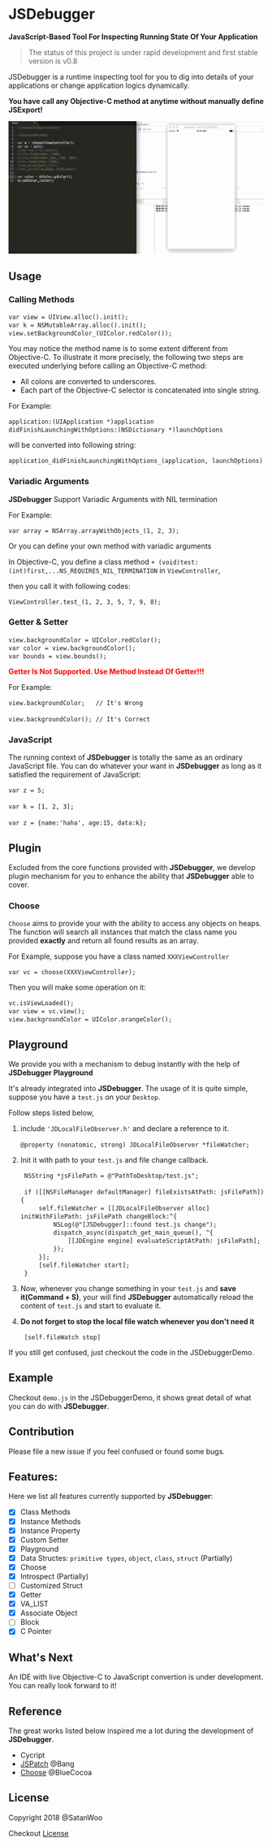 # JSDebugger

**JavaScript-Based Tool For Inspecting Running State Of Your Application**

> The status of this project is under rapid development and first stable version is v0.8

JSDebugger is a runtime inspecting tool for you to dig into details of your applications or change application logics dynamically.

**You have call any Objective-C method at anytime without manually define JSExport!**

![](https://github.com/SatanWoo/BeeHive/blob/master/jstester.gif?raw=true)

## Usage

### Calling Methods

	var view = UIView.alloc().init();
	var k = NSMutableArray.alloc().init();
	view.setBackgroundColor_(UIColor.redColor());
	
You may notice the method name is to some extent different from Objective-C. To illustrate it more precisely, the following two steps are executed underlying before calling an Objective-C method:

- All colons are converted to underscores.
- Each part of the Objective-C selector is concatenated into single string.

For Example:

	application:(UIApplication *)application didFinishLaunchingWithOptions:(NSDictionary *)launchOptions
	
will be converted into following string:

	application_didFinishLaunchingWithOptions_(application, launchOptions)

### Variadic Arguments

**JSDebugger** Support Variadic Arguments with NIL termination

For Example:
	
	var array = NSArray.arrayWithObjects_(1, 2, 3);
	
Or you can define your own method with variadic arguments

In Objective-C, you define a class method `+ (void)test:(int)first,...NS_REQUIRES_NIL_TERMINATION` in `ViewController`,

then you call it with following codes:

	ViewController.test_(1, 2, 3, 5, 7, 9, 8);


### Getter & Setter

	view.backgroundColor = UIColor.redColor();
	var color = view.backgroundColor();
	var bounds = view.bounds();

<b style="color:red">Getter Is Not Supported. Use Method Instead Of Getter!!!</b>   

For Example:

	view.backgroundColor;   // It's Wrong
	
	view.backgroundColor(); // It's Correct

	
### JavaScript

The running context of **JSDebugger** is totally the same as an ordinary JavaScript file. You can do whatever your want in **JSDebugger** as long as it satisfied the requirement of JavaScript:

	var z = 5;
	
	var k = [1, 2, 3];
	
	var z = {name:'haha', age:15, data:k};
	

## Plugin

Excluded from the core functions provided with **JSDebugger**, we develop plugin mechanism for you to enhance the ability that **JSDebugger** able to cover.

### Choose

`Choose` aims to provide your with the ability to access any objects on heaps. The function will search all instances that match the class name you provided **exactly** and return all found results as an array.

For Example, suppose you have a class named `XXXViewController`

	var vc = choose(XXXViewController);
	
Then you will make some operation on it:

	vc.isViewLoaded();
	var view = vc.view();
	view.backgroundColor = UIColor.orangeColor();

## Playground

We provide you with a mechanism to debug instantly with the help of **JSDebugger Playground**

It's already integrated into **JSDebugger**. The usage of it is quite simple, suppose you have a `test.js` on your `Desktop`. 

Follow steps listed below, 

1. include `'JDLocalFileObserver.h'` and declare a reference to it.

	`@property (nonatomic, strong) JDLocalFileObserver *fileWatcher;`
	
2. Init it with path to your `test.js` and file change callback.

		NSString *jsFilePath = @"PathToDesktop/test.js";
	    
	    if ([[NSFileManager defaultManager] fileExistsAtPath: jsFilePath]) {
	        self.fileWatcher = [[JDLocalFileObserver alloc] initWithFilePath: jsFilePath changeBlock:^{
	            NSLog(@"[JSDebugger]::found test.js change");
	            dispatch_async(dispatch_get_main_queue(), ^{
	                [[JDEngine engine] evaluateScriptAtPath: jsFilePath];
	            });
	        }];
	        [self.fileWatcher start];
	    }

3. Now, whenever you change something in your `test.js` and **save it(Command + S)**, your will find **JSDebugger** automatically reload the content of `test.js` and start to evaluate it.

4. **Do not forget to stop the local file watch whenever you don't need it**

		[self.fileWatch stop]
		
If you still get confused, just checkout the code in the JSDebuggerDemo. 

## Example

Checkout `demo.js` in the JSDebuggerDemo, it shows great detail of what you can do with **JSDebugger**.

## Contribution

Please file a new issue if you feel confused or found some bugs.

## Features:

Here we list all features currently supported by **JSDebugger**:
- [x] Class Methods  
- [x] Instance Methods  
- [x] Instance Property 
- [x] Custom Setter
- [x] Playground
- [x] Data Structes: `primitive types`, `object`, `class`, `struct` (Partially)
- [x] Choose  
- [x] Introspect (Partially)
- [ ] Customized Struct
- [x] Getter 
- [x] VA_LIST
- [x] Associate Object
- [ ] Block
- [x] C Pointer

## What's Next

An IDE with live Objective-C to JavaScript convertion is under development.   
You can really look forward to it!

## Reference

The great works listed below inspired me a lot during the development of **JSDebugger**.

- Cycript 
- [JSPatch](https://github.com/bang590/JSPatch) @Bang
- [Choose](https://github.com/BlueCocoa/choose) @BlueCocoa

## License

Copyright 2018 @SatanWoo

Checkout [License](https://github.com/SatanWoo/JSDebugger/blob/master/LICENSE)
